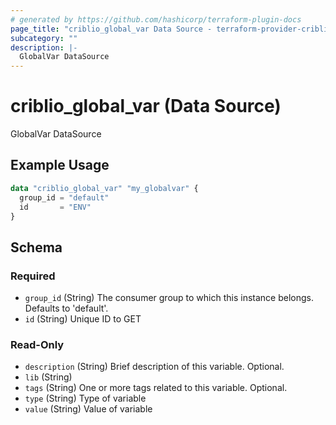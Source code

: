 ```yaml
---
# generated by https://github.com/hashicorp/terraform-plugin-docs
page_title: "criblio_global_var Data Source - terraform-provider-criblio"
subcategory: ""
description: |-
  GlobalVar DataSource
---
```


# criblio_global_var (Data Source)

GlobalVar DataSource

## Example Usage

```terraform
data "criblio_global_var" "my_globalvar" {
  group_id = "default"
  id       = "ENV"
}
```

<!-- schema generated by tfplugindocs -->
## Schema

### Required

- `group_id` (String) The consumer group to which this instance belongs. Defaults to 'default'.
- `id` (String) Unique ID to GET

### Read-Only

- `description` (String) Brief description of this variable. Optional.
- `lib` (String)
- `tags` (String) One or more tags related to this variable. Optional.
- `type` (String) Type of variable
- `value` (String) Value of variable
